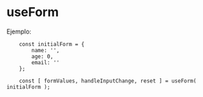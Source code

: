 # useForm

Ejemplo:

```
    const initialForm = {
        name: '',
        age: 0,
        email: ''
    };

    const [ formValues, handleInputChange, reset ] = useForm( initialForm );

```
